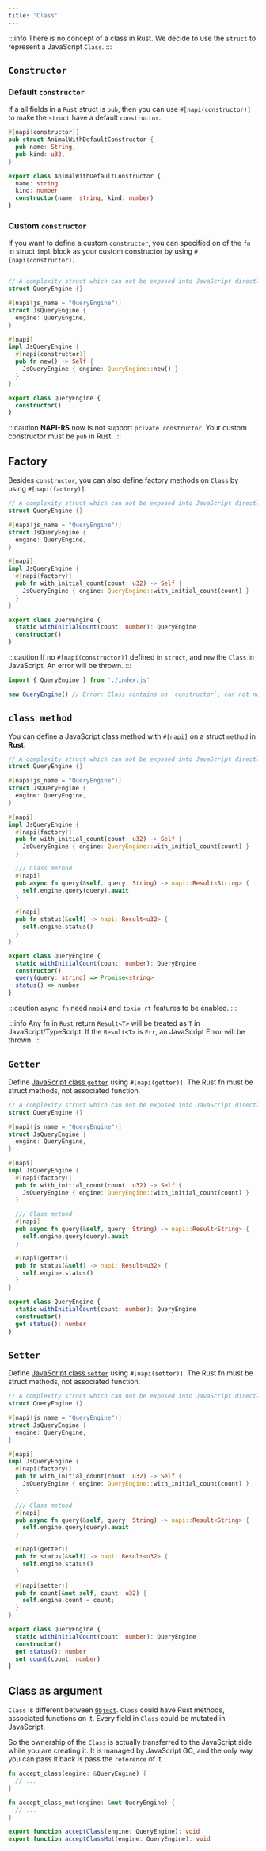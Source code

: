 ```yaml
---
title: 'Class'
---
```


:::info
There is no concept of a class in Rust. We decide to use the `struct` to represent a JavaScript `Class`.
:::

## `Constructor`

### Default `constructor`

If a all fields in a `Rust` struct is `pub`, then you can use `#[napi(constructor)]` to make the `struct` have a default `constructor`.

```rust title=lib.rs
#[napi(constructor)]
pub struct AnimalWithDefaultConstructor {
  pub name: String,
  pub kind: u32,
}
```

```ts title=index.d.ts
export class AnimalWithDefaultConstructor {
  name: string
  kind: number
  constructor(name: string, kind: number)
}
```

### Custom `constructor`

If you want to define a custom `constructor`, you can specified on of the `fn` in struct `impl` block as your custom constructor by using `#[napi(constructor)]`.

```rust title=lib.rs

// A complexity struct which can not be exposed into JavaScript directly.
struct QueryEngine {}

#[napi(js_name = "QueryEngine")]
struct JsQueryEngine {
  engine: QueryEngine,
}

#[napi]
impl JsQueryEngine {
  #[napi(constructor)]
  pub fn new() -> Self {
    JsQueryEngine { engine: QueryEngine::new() }
  }
}
```

```ts title=index.d.ts
export class QueryEngine {
  constructor()
}
```

:::caution
**NAPI-RS** now is not support `private constructor`. Your custom constructor must be `pub` in Rust.
:::

## Factory

Besides `constructor`, you can also define factory methods on `Class` by using `#[napi(factory)]`.

```rust title=lib.rs
// A complexity struct which can not be exposed into JavaScript directly.
struct QueryEngine {}

#[napi(js_name = "QueryEngine")]
struct JsQueryEngine {
  engine: QueryEngine,
}

#[napi]
impl JsQueryEngine {
  #[napi(factory)]
  pub fn with_initial_count(count: u32) -> Self {
    JsQueryEngine { engine: QueryEngine::with_initial_count(count) }
  }
}
```

```ts title=index.d.ts
export class QueryEngine {
  static withInitialCount(count: number): QueryEngine
  constructor()
}
```

:::caution
If no `#[napi(constructor)]` defined in `struct`, and `new` the `Class` in JavaScript. An error will be thrown.
:::

```js {3} title=test.mjs
import { QueryEngine } from './index.js'

new QueryEngine() // Error: Class contains no `constructor`, can not new it!
```

## `class method`

You can define a JavaScript class method with `#[napi]` on a struct `method` in **Rust**.

```rust title=lib.rs
// A complexity struct which can not be exposed into JavaScript directly.
struct QueryEngine {}

#[napi(js_name = "QueryEngine")]
struct JsQueryEngine {
  engine: QueryEngine,
}

#[napi]
impl JsQueryEngine {
  #[napi(factory)]
  pub fn with_initial_count(count: u32) -> Self {
    JsQueryEngine { engine: QueryEngine::with_initial_count(count) }
  }

  /// Class method
  #[napi]
  pub async fn query(&self, query: String) -> napi::Result<String> {
    self.engine.query(query).await
  }

  #[napi]
  pub fn status(&self) -> napi::Result<u32> {
    self.engine.status()
  }
}
```

```ts title=index.d.ts
export class QueryEngine {
  static withInitialCount(count: number): QueryEngine
  constructor()
  query(query: string) => Promise<string>
  status() => number
}
```

:::caution
`async fn` need `napi4` and `tokio_rt` features to be enabled.
:::

:::info
Any fn in `Rust` return `Result<T>` will be treated as `T` in JavaScript/TypeScript. If the `Result<T>` is `Err`, an JavaScript Error will be thrown.
:::

## `Getter`

Define [JavaScript class `getter`](https://developer.mozilla.org/en-US/docs/Web/JavaScript/Reference/Functions/get) using `#[napi(getter)]`. The Rust fn must be struct methods, not associated function.

```rust {22-25} title=lib.rs
// A complexity struct which can not be exposed into JavaScript directly.
struct QueryEngine {}

#[napi(js_name = "QueryEngine")]
struct JsQueryEngine {
  engine: QueryEngine,
}

#[napi]
impl JsQueryEngine {
  #[napi(factory)]
  pub fn with_initial_count(count: u32) -> Self {
    JsQueryEngine { engine: QueryEngine::with_initial_count(count) }
  }

  /// Class method
  #[napi]
  pub async fn query(&self, query: String) -> napi::Result<String> {
    self.engine.query(query).await
  }

  #[napi(getter)]
  pub fn status(&self) -> napi::Result<u32> {
    self.engine.status()
  }
}
```

```ts {4} title=index.d.ts
export class QueryEngine {
  static withInitialCount(count: number): QueryEngine
  constructor()
  get status(): number
}
```

## `Setter`

Define [JavaScript class `setter`](https://developer.mozilla.org/en-US/docs/Web/JavaScript/Reference/Functions/set) using `#[napi(setter)]`. The Rust fn must be struct methods, not associated function.

```rust {27-30} title=lib.rs
// A complexity struct which can not be exposed into JavaScript directly.
struct QueryEngine {}

#[napi(js_name = "QueryEngine")]
struct JsQueryEngine {
  engine: QueryEngine,
}

#[napi]
impl JsQueryEngine {
  #[napi(factory)]
  pub fn with_initial_count(count: u32) -> Self {
    JsQueryEngine { engine: QueryEngine::with_initial_count(count) }
  }

  /// Class method
  #[napi]
  pub async fn query(&self, query: String) -> napi::Result<String> {
    self.engine.query(query).await
  }

  #[napi(getter)]
  pub fn status(&self) -> napi::Result<u32> {
    self.engine.status()
  }

  #[napi(setter)]
  pub fn count(&mut self, count: u32) {
    self.engine.count = count;
  }
}
```

```ts {5} title=index.d.ts
export class QueryEngine {
  static withInitialCount(count: number): QueryEngine
  constructor()
  get status(): number
  set count(count: number)
}
```

## Class as argument

`Class` is different between [`Object`](./object). `Class` could have Rust methods, associated functions on it. Every field in `Class` could be mutated in JavaScript.

So the ownership of the `Class` is actually transferred to the JavaScript side while you are creating it. It is managed by JavaScript GC, and the only way you can pass it back is pass the `reference` of it.

```rust title=lib.rs
fn accept_class(engine: &QueryEngine) {
  // ...
}

fn accept_class_mut(engine: &mut QueryEngine) {
  // ...
}
```

```ts title=index.d.ts
export function acceptClass(engine: QueryEngine): void
export function acceptClassMut(engine: QueryEngine): void
```
